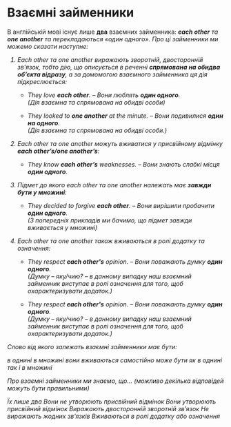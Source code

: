 # Взаємні займенники
<p>В англійській мові існує лише <b>два</b> взаємних займенника: <b><i>each other<i></b> та <b>one another</b> та перекладаються «один одного». Про ці займенники ми можемо сказати наступне:</p>

<ol>
<li><span class="p1">Each other</span> та <span class="p1">one another</span> виражають зворотній, двосторонній зв'язок, тобто дію, що описується в реченні <b>спрямована на обидва об’єкта відразу</b>, а за домомогою взаємного займенника ця дія підкреслюється:</li>
<ul>
<li>
<p><i>They love <b>each other</b></i>. – Вони люблять <b>один одного</b>. <br>(Дія взаємна та спрямована на обидві особи)</p></li>
<li><p><i>They looked to <b>one another</b> at the minute.</i> – Вони подивилися <b>один на одного</b>. <br>(Дія взаємна та спрямована на обидві особи.)</p></li></ul>

<li><span class="p1">Each other</span> та <span class="p1">one another</span> можуть вживатися у присвійному відмінку <b><i>each other’s/one another’s</i></b>:</li>
<ul>
<li>
<p><i>They know <b>each other’s</b> weaknesses.</i> – Вони знають слабкі місця <b>один одного</b>.</p></li></ul>

<li>Підмет до якого <span class="p1">each other</span> та <span class="p1">one another</span> належать має <b>завжди бути у множині</b>:</li>
<ul>
<li>
<p><i>They decided to forgive <b>each other</b>.</i> – Вони вирішили пробачити <b>один одного</b>.<br>
(З попередніх прикладів ми бачимо, що підмет завжди вживається у множині)</p></li></ul>

<li><span class="p1">Each other</span> та <span class="p1">one another</span> також вживаються в ролі додатку та означення:</li>
<ul>
<li>
<p><i>They respect <b>each other's</b> opinion.</i> – Вони поважають думку <b>один одного</b>.<br>
(Думку – яку/чию? – в данному випадку наш взаємний займенник виступає в ролі означення для того, щоб охарактеризувати додаток.)<br></li>
<li><i>They respect <b>each other's</b> opinion.</i> – Вони поважають думку <b>один одного</b>.<br>
(Думку – яку/чию? – в данному випадку наш взаємний займенник виступає в ролі означення для того, щоб охарактеризувати додаток.)</p></li></ul>
</ol>

<quiz correctLabel="correct" incorrectLabel="incorrect" checkLabel="check">
    <question text="">
        <p>Слово від якого залежать взаємні займенники має бути:</p>
        <answer>в однині</answer>
        <answer correct>в множині</answer>
        <answer>вони вживаються самостійно</answer>
        <answer>може бути як в однині так і в множині</answer>
    </question>
    <question multiple>
        <p>Про взаємні займенники ми знаємо, що... (можливо декілька відповідей можуть бути правильними)</p>
        <answer correct>Їх лише два</answer>
        <answer>Вони не утворюють присвійний відмінок</answer>
        <answer correct>Вони утворюють присвійний відмінок</answer>
        <answer correct>Виражають двосторонній зворотній зв’язок</answer>
        <answer>Не виражають жодних зв’язків</answer>
        <answer correct>Вживаються в ролі додатку або означення</answer>
    </question>
</quiz>
